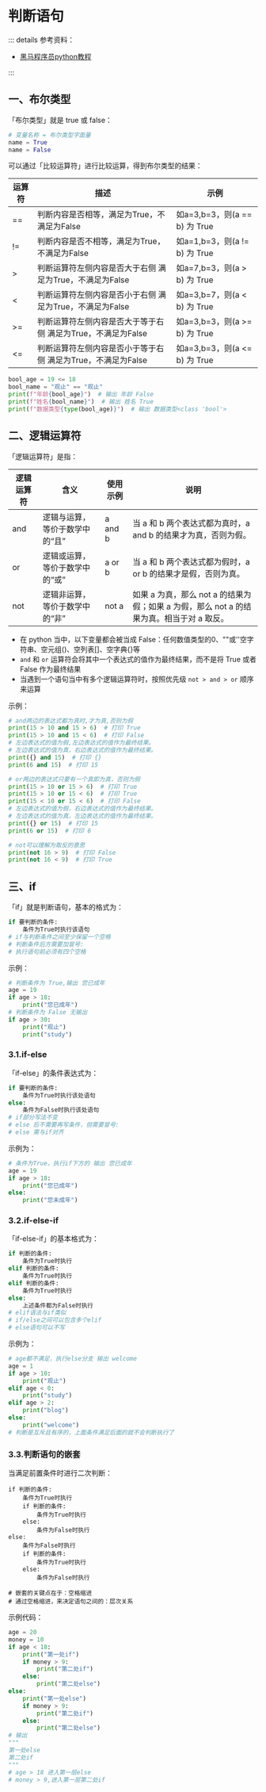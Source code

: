 # 判断语句

::: details 参考资料：

- [黑马程序员python教程](https://www.bilibili.com/video/BV1qW4y1a7fU)

:::

## 一、布尔类型

「布尔类型」就是 true 或 false：

````python
# 变量名称 = 布尔类型字面量
name = True
name = False
````

可以通过「比较运算符」进行比较运算，得到布尔类型的结果：

| 运算符 | 	描述	                                | 示例                         |
|-----|-------------------------------------|----------------------------|
| ==	 | 判断内容是否相等，满足为True，不满足为False          | 	如a=3,b=3，则(a == b) 为 True |
| !=  | 	判断内容是否不相等，满足为True，不满足为False	       | 如a=1,b=3，则(a != b) 为 True  |
| >   | 	判断运算符左侧内容是否大于右侧 满足为True，不满足为False	 | 如a=7,b=3，则(a > b) 为 True   |
| <   | 	判断运算符左侧内容是否小于右侧 满足为True，不满足为False	 | 如a=3,b=7，则(a < b) 为 True   |
| >=	 | 判断运算符左侧内容是否大于等于右侧 满足为True，不满足为False | 	如a=3,b=3，则(a >= b) 为 True |
| <=	 | 判断运算符左侧内容是否小于等于右侧 满足为True，不满足为False | 	如a=3,b=3，则(a <= b) 为 True |

````python
bool_age = 19 <= 18
bool_name = "观止" == "观止"
print(f"年龄{bool_age}")  # 输出 年龄 False
print(f"姓名{bool_name}")  # 输出 姓名 True
print(f"数据类型{type(bool_age)}")  # 输出 数据类型<class 'bool'>
````

## 二、逻辑运算符

「逻辑运算符」是指：

| 逻辑运算符	 | 含义                 | 	使用示例	   | 说明                                                        |
|--------|--------------------|----------|-----------------------------------------------------------|
| and    | 	逻辑与运算，等价于数学中的“且”  | 	a and b | 	当 a 和 b 两个表达式都为真时，a and b 的结果才为真，否则为假。                   |
| or     | 	逻辑或运算，等价于数学中的“或”	 | a or b	  | 当 a 和 b 两个表达式都为假时，a or b 的结果才是假，否则为真。                     |
| not    | 	逻辑非运算，等价于数学中的“非”  | 	not a   | 	如果 a 为真，那么 not a 的结果为假；如果 a 为假，那么 not a 的结果为真。相当于对 a 取反。 |

- 在 python 当中，以下变量都会被当成 False：任何数值类型的0、""或’'空字符串、空元组()、空列表[]、空字典{}等
- `and` 和 `or` 运算符会将其中一个表达式的值作为最终结果，而不是将 True 或者 False 作为最终结果
- 当遇到一个语句当中有多个逻辑运算符时，按照优先级 `not > and > or` 顺序来运算

示例：

````python
# and两边的表达式都为真时,才为真,否则为假
print(15 > 10 and 15 > 6)  # 打印 True
print(15 > 10 and 15 < 6)  # 打印 False
# 左边表达式的值为假,左边表达式的值作为最终结果。
# 左边表达式的值为真，右边表达式的值作为最终结果。
print({} and 15)  # 打印 {}
print(6 and 15)  # 打印 15

# or两边的表达式只要有一个真即为真，否则为假
print(15 > 10 or 15 > 6)  # 打印 True
print(15 > 10 or 15 < 6)  # 打印 True
print(15 < 10 or 15 < 6)  # 打印 False
# 左边表达式的值为假，右边表达式的值作为最终结果。
# 左边表达式的值为真，左边表达式的值作为最终结果。
print({} or 15)  # 打印 15
print(6 or 15)  # 打印 6

# not可以理解为取反的意思
print(not 16 > 9)  # 打印 False
print(not 16 < 9)  # 打印 True
````

## 三、if

「if」就是判断语句，基本的格式为：

````python
if 要判断的条件:
    条件为True时执行该语句
# if与判断条件之间至少保留一个空格
# 判断条件后方需要加冒号:
# 执行语句前必须有四个空格
````

示例：

````python
# 判断条件为 True,输出 您已成年
age = 19
if age > 18:
    print("您已成年")
# 判断条件为 False 无输出
if age > 30:
    print("观止")
    print("study")
````

### 3.1.if-else

「if-else」的条件表达式为：

````python
if 要判断的条件:
    条件为True时执行该处语句
else:
    条件为False时执行该处语句
# if部分写法不变
# else 后不需要再写条件，但需要冒号:
# else 需与if对齐
````

示例为：

````python
# 条件为True，执行if下方的 输出 您已成年
age = 19
if age > 18:
    print("您已成年")
else:
    print("您未成年")
````

### 3.2.if-else-if

「if-else-if」的基本格式为：

````python
if 判断的条件:
    条件为True时执行
elif 判断的条件:
    条件为True时执行
elif 判断的条件:
    条件为True时执行
else:
    上述条件都为False时执行
# elif语法与if类似
# if/else之间可以包含多个elif
# else语句可以不写
````

示例为：

````python
# age都不满足，执行else分支 输出 welcome
age = 1
if age > 10:
    print("观止")
elif age < 0:
    print("study")
elif age > 2:
    print("blog")
else:
    print("welcome")
# 判断是互斥且有序的，上面条件满足后面的就不会判断执行了
````

### 3.3.判断语句的嵌套

当满足前置条件时进行二次判断：

````puthon
if 判断的条件:
    条件为True时执行
    if 判断的条件:
        条件为True时执行
    else:
        条件为False时执行
else:
    条件为False时执行
    if 判断的条件:
        条件为True时执行
    else:
        条件为False时执行

# 嵌套的关键点在于：空格缩进
# 通过空格缩进，来决定语句之间的：层次关系
````

示例代码：

````python
age = 20
money = 10
if age < 18:
    print("第一处if")
    if money > 9:
        print("第二处if")
    else:
        print("第二处else")
else:
    print("第一处else")
    if money > 9:
        print("第二处if")
    else:
        print("第二处else")
# 输出        
"""
第一处else
第二处if
"""
# age > 18 进入第一层else
# money > 9,进入第一层第二处if
````

